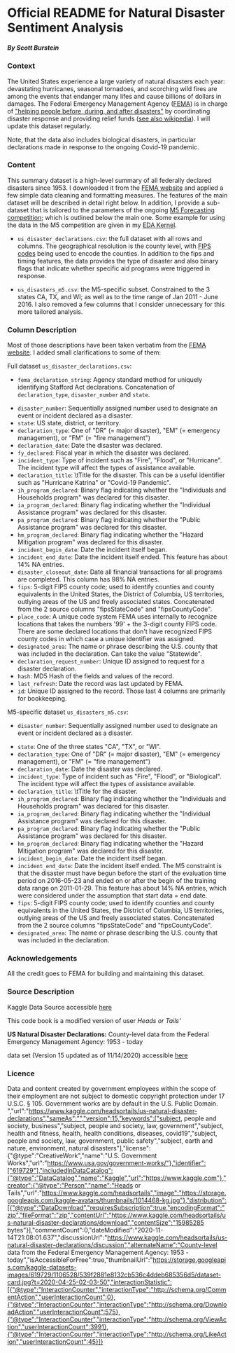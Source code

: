# Official README for Natural Disaster Sentiment Analysis
##### By Scott Burstein

### Context 

The United States experience a large variety of natural disasters each year: devastating hurricanes, seasonal tornadoes, and scorching wild fires are among the events that endanger many lifes and cause billions of dollars in damages. The Federal Emergency Management Agency ([FEMA](https://www.fema.gov/)) is in charge of [\"helping people before, during, and after disasters\"](https://www.fema.gov/about-agency) by coordinating disaster response and providing relief funds ([see also wikipedia](https://en.wikipedia.org/wiki/Federal_Emergency_Management_Agency)). I will update this dataset regularly.

Note, that the data also includes biological disasters, in particular declarations made in response to the ongoing Covid-19 pandemic.

### Content

This summary dataset is a high-level summary of all federally declared disasters since 1953. I downloaded it from the [FEMA website](https://www.fema.gov/openfema-dataset-disaster-declarations-summaries-v2) and applied a few simple data cleaning and formatting measures. The features of the main dataset will be described in detail right below. In addition, I provide a sub-dataset that is tailored to the parameters of the ongoing [M5 Forecasting competition](https://www.kaggle.com/c/m5-forecasting-accuracy); which is outlined below the main one. Some example for using the data in the M5 competition are given in my [EDA Kernel](https://www.kaggle.com/headsortails/back-to-predict-the-future-interactive-m5-eda).

* `us_disaster_declarations.csv`: the full dataset with all rows and columns. The geographical resolution is the county level, with [FIPS codes](https://en.wikipedia.org/wiki/FIPS_county_code) being used to encode the counties. In addition to the fips and timing features, the data provides the type of disaster and also binary flags that indicate whether specific aid programs were triggered in response.
- `us_disasters_m5.csv`: the M5-specific subset. Constrained to the 3 states CA, TX, and WI; as well as to the time range of Jan 2011 - June 2016. I also removed a few columns that I consider unnecessary for this more tailored analysis.

### Column Description

Most of those descriptions have been taken verbatim from the [FEMA website](https://www.fema.gov/openfema-dataset-disaster-declarations-summaries-v2). I added small clarifications to some of them:

Full dataset `us_disaster_declarations.csv`:

* `fema_declaration_string`: Agency standard method for uniquely identifying Stafford Act declarations. Concatenation of `declaration_type`, `disaster_number` and `state`.
- `disaster_number`: Sequentially assigned number used to designate an event or incident declared as a disaster.
- `state`: US state, district, or territory.
- `declaration_type`: One of \"DR\" (= major disaster), \"EM\" (= emergency management), or \"FM\" (= \"fire management\")
- `declaration_date`: Date the disaster was declared.
- `fy_declared`: Fiscal year in which the disaster was declared.
- `incident_type`: Type of incident such as \"Fire\", \"Flood\", or \"Hurricane\". The incident type will affect the types of assistance available.
- `declaration_title`: \tTitle for the disaster. This can be a useful identifier such as \"Hurricane Katrina\" or \"Covid-19 Pandemic\".
- `ih_program_declared`: Binary flag indicating whether the \"Individuals and Households program\" was declared for this disaster.
- `ia_program_declared`: Binary flag indicating whether the \"Individual Assistance program\" was declared for this disaster.
- `pa_program_declared`: Binary flag indicating whether the \"Public Assistance program\" was declared for this disaster.
- `hm_program_declared`: Binary flag indicating whether the \"Hazard Mitigation program\" was declared for this disaster.
- `incident_begin_date`: Date the incident itself began.
- `incident_end_date`: Date the incident itself ended. This feature has about 14% NA entries.
- `disaster_closeout_date`: Date all financial transactions for all programs are completed. This column has 98% NA entries.
- `fips`: 5-digit FIPS county code; used to identify counties and county equivalents in the United States, the District of Columbia, US territories, outlying areas of the US and freely associated states. Concatenated from the 2 source columns \"fipsStateCode\" and \"fipsCountyCode\".
- `place_code`: A unique code system FEMA uses internally to recognize locations that takes the numbers '99' + the 3-digit county FIPS code. There are some declared locations that don't have recognized FIPS county codes in which case a unique identifier was assigned.
- `designated_area`: The name or phrase describing the U.S. county that was included in the declaration. Can take the value \"Statewide\".
- `declaration_request_number`: Unique ID assigned to request for a disaster declaration.
- `hash`: MD5 Hash of the fields and values of the record.
- `last_refresh`: Date the record was last updated by FEMA.
- `id`: Unique ID assigned to the record. Those last 4 columns are primarily for bookkeeping.

M5-specific dataset `us_disasters_m5.csv`:

* `disaster_number`: Sequentially assigned number used to designate an event or incident declared as a disaster.
- `state`: One of the three states \"CA\", \"TX\", or \"WI\".
- `declaration_type`: One of \"DR\" (= major disaster), \"EM\" (= emergency management), or \"FM\" (= \"fire management\")
- `declaration_date`: Date the disaster was declared.
- `incident_type`: Type of incident such as \"Fire\", \"Flood\", or \"Biological\". The incident type will affect the types of assistance available.
- `declaration_title`: \tTitle for the disaster.
- `ih_program_declared`: Binary flag indicating whether the \"Individuals and Households program\" was declared for this disaster.
- `ia_program_declared`: Binary flag indicating whether the \"Individual Assistance program\" was declared for this disaster.
- `pa_program_declared`: Binary flag indicating whether the \"Public Assistance program\" was declared for this disaster.
- `hm_program_declared`: Binary flag indicating whether the \"Hazard Mitigation program\" was declared for this disaster.
- `incident_begin_date`: Date the incident itself began.
- `incident_end_date`: Date the incident itself ended. The M5 constraint is that the disaster must have begun before the start of the evaluation time period on 2016-05-23 and ended on or after the begin of the training data range on 2011-01-29. This feature has about 14% NA entries, which were considered under the assumption that start data = end date.
- `fips`: 5-digit FIPS county code; used to identify counties and county equivalents in the United States, the District of Columbia, US territories, outlying areas of the US and freely associated states. Concatenated from the 2 source columns \"fipsStateCode\" and \"fipsCountyCode\".
- `designated_area`: The name or phrase describing the U.S. county that was included in the declaration.

### Acknowledgements

All the credit goes to FEMA for building and maintaining this dataset.

### Source Description

Kaggle Data Source accessible [here](https://www.kaggle.com/headsortails/us-natural-disaster-declarations)

This code book is a modified version of user *Heads or Tails'* 

**US Natural Disaster Declarations:**
County-level data from the Federal Emergency Management Agency: 1953 - today

data set (Version 15 updated as of 11/14/2020) accessible [here](view-source:https://www.kaggle.com/headsortails/us-natural-disaster-declarations)

### Licence

Data and content created by government employees within the scope of their employment are not subject to domestic copyright protection under 17 U.S.C. § 105. Government works are by default in the U.S. Public Domain. ","url":"https://www.kaggle.com/headsortails/us-natural-disaster-declarations","sameAs":"","version":15,"keywords":["subject, people and society, business","subject, people and society, law, government","subject, health and fitness, health, health conditions, diseases, covid19","subject, people and society, law, government, public safety","subject, earth and nature, environment, natural disasters"],"license":{"@type":"CreativeWork","name":"U.S. Government Works","url":"https://www.usa.gov/government-works/"},"identifier":["619729"],"includedInDataCatalog":{"@type":"DataCatalog","name":"Kaggle","url":"https://www.kaggle.com"},"creator":{"@type":"Person","name":"Heads or Tails","url":"https://www.kaggle.com/headsortails","image":"https://storage.googleapis.com/kaggle-avatars/thumbnails/1014468-kg.jpg"},"distribution":[{"@type":"DataDownload","requiresSubscription":true,"encodingFormat":"zip","fileFormat":"zip","contentUrl":"https://www.kaggle.com/headsortails/us-natural-disaster-declarations/download","contentSize":"15985285 bytes"}],"commentCount":0,"dateModified":"2020-11-14T21:08:01.637","discussionUrl":"https://www.kaggle.com/headsortails/us-natural-disaster-declarations/discussion","alternateName":"County-level data from the Federal Emergency Management Agency: 1953 - today","isAccessibleForFree":true,"thumbnailUrl":"https://storage.googleapis.com/kaggle-datasets-images/619729/1106528/539f2881e8132cb536c4ddeb685356d5/dataset-card.jpg?t=2020-04-25-02-03-50","interactionStatistic":[{"@type":"InteractionCounter","interactionType":"http://schema.org/CommentAction","userInteractionCount":0},{"@type":"InteractionCounter","interactionType":"http://schema.org/DownloadAction","userInteractionCount":575},{"@type":"InteractionCounter","interactionType":"http://schema.org/ViewAction","userInteractionCount":3991},{"@type":"InteractionCounter","interactionType":"http://schema.org/LikeAction","userInteractionCount":45}]}
    

    